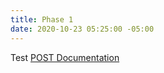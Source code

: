 ```yaml
---
title: Phase 1
date: 2020-10-23 05:25:00 -05:00
---
```


Test
[POST Documentation](/phase1/postdocumentnation/)